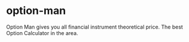 # option-man
 
Option Man gives you all financial instrument theoretical price. The best Option Calculator in the area.
